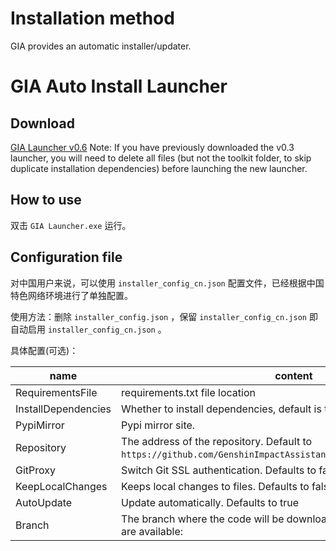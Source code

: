 # Installation method


GIA provides an automatic installer/updater.

# GIA Auto Install Launcher


## Download


[GIA Launcher v0.6](https://github.com/infstellar/genshin_impact_assistant/releases/download/v0.6.0-beta.542/GIA_Launcher_v0.6.0.7z)
Note: If you have previously downloaded the v0.3 launcher, you will need to delete all files (but not the toolkit folder, to skip duplicate installation dependencies) before launching the new launcher.

## How to use


双击 `GIA Launcher.exe` 运行。

## Configuration file


对中国用户来说，可以使用 `installer_config_cn.json` 配置文件，已经根据中国特色网络环境进行了单独配置。

使用方法：删除 `installer_config.json` ，保留 `installer_config_cn.json` 即自动启用 `installer_config_cn.json` 。

具体配置(可选)：

| name | content |
|---------------------|-----------------------------|
| RequirementsFile | requirements.txt file location |
| InstallDependencies | Whether to install dependencies, default is true |
| PypiMirror | Pypi mirror site. |
| Repository | The address of the repository. Default to `https://github.com/GenshinImpactAssistant/GIA_Launcher_Download_Lib`. |
| GitProxy | Switch Git SSL authentication. Defaults to false. |
| KeepLocalChanges | Keeps local changes to files. Defaults to false |
| AutoUpdate | Update automatically. Defaults to true |
| Branch | The branch where the code will be downloaded. The following branches are available: |

